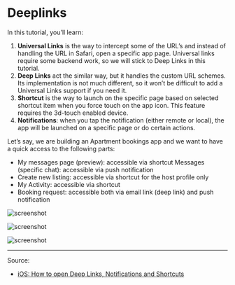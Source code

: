 # Deeplinks

In this tutorial, you’ll learn:

1. **Universal Links** is the way to intercept some of the URL’s and instead of handling the URL in Safari, open a specific app page. Universal links require some backend work, so we will stick to Deep Links in this tutorial.
2. **Deep Links** act the similar way, but it handles the custom URL schemes. Its implementation is not much different, so it won’t be difficult to add a Universal Links support if you need it.
3. **Shortcut** is the way to launch on the specific page based on selected shortcut item when you force touch on the app icon. This feature requires the 3d-touch enabled device.
4. **Notifications**: when you tap the notification (either remote or local), the app will be launched on a specific page or do certain actions.

Let’s say, we are building an Apartment bookings app and we want to have a quick access to the following parts:

- My messages page (preview): accessible via shortcut
Messages (specific chat): accessible via push notification
- Create new listing: accessible via shortcut for the host profile only
- My Activity: accessible via shortcut
- Booking request: accessible both via email link (deep link) and push notification

![screenshot](https://cdn-images-1.medium.com/max/1600/1*hE8qZ7Bk-jrBdlxwzl94ig.png)

![screenshot](https://cdn-images-1.medium.com/max/1600/1*ST5y3oyOrb9a-N956dIWDA.jpeg)

![screenshot](https://cdn-images-1.medium.com/max/1600/1*JX4igMf8QWyfX_FU3721Mg.jpeg)

---

Source:

- [iOS: How to open Deep Links, Notifications and Shortcuts](https://medium.com/@stasost/ios-how-to-open-deep-links-notifications-and-shortcuts-253fb38e1696)
